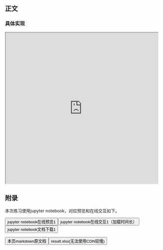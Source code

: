 

## 正文

### 具体实现

<iframe src="https://nbviewer.jupyter.org/github/wfy-belief/python/blob/master/docs/pandas/tianqi/2Pandas数据结构.ipynb" width="100%" height="500px" scrolling="yes"></iframe>

## 附录

<p>本次练习使用jupyter notebook，对应预览和在线交互如下。</p>
<p>
<a href="https://nbviewer.jupyter.org/github/wfy-belief/python/blob/master/docs/pandas/tianqi/2Pandas数据结构.ipynb"><button class="mybutton">jupyter notebook在线预览1</button></a><a href="https://mybinder.org/v2/gh/wfy-belief/python/master?filepath=docs/pandas/tianqi/2Pandas数据结构.ipynb"><button class="mybutton">jupyter notebook在线交互1（加载时间长）</button></a><a href="https://cdn.jsdelivr.net/gh/wfy-belief/python@master/docs/pandas/tianqi/2Pandas数据结构.ipynb"><button class="mybutton">jupyter notebook文档下载1</button></a></p>
<a href="https://cdn.jsdelivr.net/gh/wfy-belief/python@master/docs/pandas/tianqi/2.md"><button class="mybutton">本页markdown原文档</button></a><a href="https://github.com/wfy-belief/python/blob/master/docs/pandas/tianqi/result.xlsx?raw=true"><button class="mybutton">result.xlsx(无法使用CDN较慢)</button></a>